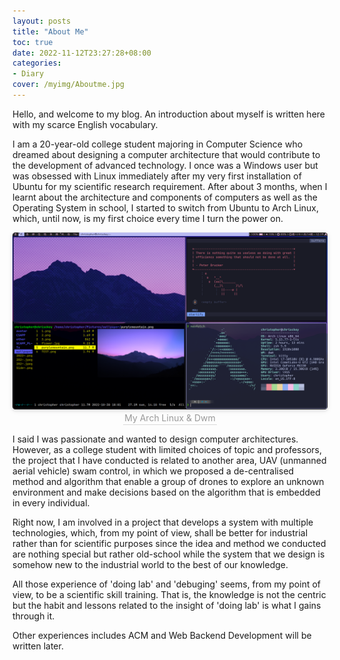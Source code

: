 ```yaml
---
layout: posts
title: "About Me"
toc: true
date: 2022-11-12T23:27:28+08:00
categories:
- Diary
cover: /myimg/Aboutme.jpg
---
```


Hello, and welcome to my blog. An introduction about myself is written here with my scarce English vocabulary.

I am a 20-year-old college student majoring in Computer Science who dreamed about designing a computer architecture that would contribute to the development of advanced technology. I once was a Windows user but was obsessed with Linux immediately after my very first installation of Ubuntu for my scientific research requirement. After about 3 months, when I learnt about the architecture and components of computers as well as the Operating System in school, I started to switch from Ubuntu to Arch Linux, which, until now, is my first choice every time I turn the power on. 

<!-- more -->

<center>
    <img style="border-radius: 0.3125em;box-shadow: 0 2px 4px 0 rgba(34,36,38,.12),0 2px 10px 0 rgba(34,36,38,.08);"
        src="/img/image_2022-11-14-12-20-13.png"><br>
    <div style="color:orange; border-bottom: 1px solid #d9d9d9;display: inline-block;color: #999;padding: 2px;">My Arch Linux & Dwm</div>
</center>

I said I was passionate and wanted to design computer architectures. However, as a college student with limited choices of topic and professors, the project that I have conducted is related to another area, UAV (unmanned aerial vehicle) swam control, in which we proposed a de-centralised method and algorithm that enable a group of drones to explore an unknown environment and make decisions based on the algorithm that is embedded in every individual.
 
Right now, I am involved in a project that develops a system with multiple technologies, which, from my point of view, shall be better for industrial rather than for scientific purposes since the idea and method we conducted are nothing special but rather old-school while the system that we design is somehow new to the industrial world to the best of our knowledge.

All those experience of 'doing lab' and 'debuging' seems, from my point of view, to be a scientific skill training. That is, the knowledge is not the centric but the habit and lessons related to the insight of 'doing lab' is what I gains through it.

Other experiences includes ACM and Web Backend Development will be written later.
